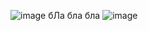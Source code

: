 ![image](https://github.com/user-attachments/assets/225a29a3-efc5-4a4b-8f7f-6b68caf66ff7)
бЛа бла бла 
![image](https://github.com/user-attachments/assets/5366753b-ed5e-4e3f-887b-6ef4877f2d52)
